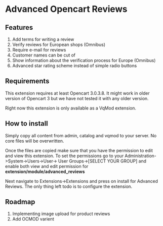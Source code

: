 # Advanced Opencart Reviews

## Features
1. Add terms for writing a review
2. Verify reviews for European shops (Omnibus)
3. Require e-mail for reviews
4. Customer names can be cut of 
5. Show information about the verification process for Europe (Omnibus)
6. Advanced star rating scheme instead of simple radio buttons

## Requirements
This extension requires at least Opencart 3.0.3.8. It might work in older version of Opencart 3 but we have not tested it with any older version.

Right now this extension is only available as a VqMod extension. 

## How to install
Simply copy all content from admin, catalog and vqmod to your server. No core files will be overwritten. 

Once the files are copied make sure that you have the permission to edit and view this extension. To set the permissions go to your Administration->System->Users->User-> User Groups->[SELECT YOUR GROUP] and enable both view and edit permission for **extension/module/advanced_reviews**

Next navigate to Extensions->Extensions and press on install for Advanced Reviews. The only thing left todo is to configure the extension.

## Roadmap
1. Implementing image upload for product reviews
2. Add OCMOD varient